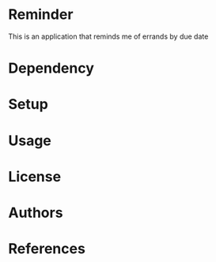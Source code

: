 # Reminder

This is an application that reminds me of errands by due date

# Dependency

# Setup

# Usage

# License

# Authors

# References
